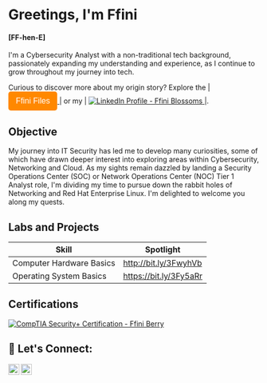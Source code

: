 # Greetings, I'm Ffini         
#### [FF-hen-E]

I'm a Cybersecurity Analyst with a non-traditional tech background, passionately expanding my understanding and experience, as I continue to grow throughout my journey into tech. 

Curious to discover more about my origin story? Explore the 
|
<a href="https://drive.google.com/drive/folders/1seGOP7ouB2MfFsbySF-SxQp8Qxz0D6lU?usp=sharing" target="_blank">
    <button style="padding: 10px 15px; background-color: #ff8800; color: white; border: none; border-radius: 5px; cursor: pointer; font-size: 16px;">
        Ffini Files
    </button>
</a>
|
or my
|
<a href="https://www.linkedin.com/in/ffini-blossoms" target="_blank">
    <img src="https://img.shields.io/badge/-LinkedIn-0072b1?&style=for-the-badge&logo=linkedin&logoColor=white" alt="LinkedIn Profile - Ffini Blossoms" />
</a>
|.
## Objective
My journey into IT Security has led me to develop many curiosities, some of which have drawn deeper interest into exploring areas within Cybersecurity, Networking and Cloud. As my sights remain dazzled by landing a Security Operations Center (SOC) or Network Operations Center (NOC) Tier 1 Analyst role, I'm dividing my time to pursue down the rabbit holes of Networking and Red Hat Enterprise Linux. I'm delighted to welcome you along my quests. 

## Labs and Projects

| Skill                                         | Spotlight                                   |
|-----------------------------------------------|--------------------------------------------------------|
|      Computer Hardware Basics                 |               http://bit.ly/3FwyhVb                    |
|      Operating System Basics                  |               https://bit.ly/3Fy5aRr                   |
                                                       







<!--<a href="https://google.com">

Example to reference structure or formatting if needed

- <b>Data Structures and Algorithms Practice (AlgoExpert)</b>
  - [Praciting DS & Algos in Python](https://github.com/joshmadakor1/Algorithms-Practice)
-->

## Certifications

<a href="https://www.credly.com/users/ffiniberry" target="_blank">
    <img src="https://img.shields.io/badge/-Security%2B-FF0000?&style=for-the-badge&logo=CompTIA&logoColor=white" alt="CompTIA Security+ Certification - Ffini Berry" />
</a>


<h2> 🤳 Let's Connect: </h2>

[<img align="left" alt="Ffini Blossoms | LinkedIn" width="22px" src="https://cdn.jsdelivr.net/npm/simple-icons@v3/icons/linkedin.svg" />][linkedin]
[<img align="left" alt="Ffini Blossoms | Instagram" width="22px" src="https://cdn.jsdelivr.net/npm/simple-icons@v3/icons/instagram.svg" />][instagram]


[linkedin]: https://www.linkedin.com/in/ffini-blossoms
[instagram]: https://www.instagram.com/fulgency_de_ffini

<!--
**Ffini-blossoms/Ffini-blossoms** is  a ✨ _special_ ✨ repository: its README.md will appear on your profile!

Here are some ideas to get you started:

- 🔭 I’m currently working on ...
- 🌱 I’m currently learning ...
- 👯 I’m looking to collaborate on ...
- 🤔 I’m looking for help with ...
- 💬 Ask me about ...
- 📫 How to reach me: ...
- 😄 Pronouns: ...
- ⚡ Fun fact: ...
-->
